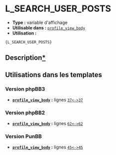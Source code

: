 # L_SEARCH_USER_POSTS
* __Type :__ variable d'affichage
* __Utilisable dans :__ [`profile_view_body`](../tpl/profile_view_body.md#readme)
* __Utilisation :__

```html
{L_SEARCH_USER_POSTS}
```

## Description[*](https://fa-tvars.appspot.com/var/L_SEARCH_USER_POSTS)
## Utilisations dans les templates

### Version phpBB3
* __[`profile_view_body`](../tpl/profile_view_body.md#readme) :__ lignes [`37`](../src/prosilver/profile_view_body.tpl#L37)[`<->`](../src/prosilver/profile_view_body.tpl#L37-L37)[`37`](../src/prosilver/profile_view_body.tpl#L37)

### Version phpBB2
* __[`profile_view_body`](../tpl/profile_view_body.md#readme) :__ lignes [`62`](../src/subsilver/profile_view_body.tpl#L62)[`<->`](../src/subsilver/profile_view_body.tpl#L62-L62)[`62`](../src/subsilver/profile_view_body.tpl#L62)

### Version PunBB
* __[`profile_view_body`](../tpl/profile_view_body.md#readme) :__ lignes [`45`](../src/punbb/profile_view_body.tpl#L45)[`<->`](../src/punbb/profile_view_body.tpl#L45-L45)[`45`](../src/punbb/profile_view_body.tpl#L45)

